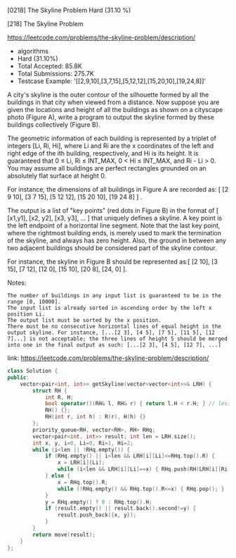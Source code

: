 [0218] The Skyline Problem                                          Hard   (31.10 %)

<!--front-->	
[218] The Skyline Problem  

https://leetcode.com/problems/the-skyline-problem/description/

* algorithms
* Hard (31.10%)
* Total Accepted:    85.8K
* Total Submissions: 275.7K
* Testcase Example:  '[[2,9,10],[3,7,15],[5,12,12],[15,20,10],[19,24,8]]'

A city's skyline is the outer contour of the silhouette formed by all the buildings in that city when viewed from a distance. Now suppose you are given the locations and height of all the buildings as shown on a cityscape photo (Figure A), write a program to output the skyline formed by these buildings collectively (Figure B).
    

The geometric information of each building is represented by a triplet of integers [Li, Ri, Hi], where Li and Ri are the x coordinates of the left and right edge of the ith building, respectively, and Hi is its height. It is guaranteed that 0 ≤ Li, Ri ≤ INT_MAX, 0 < Hi ≤ INT_MAX, and Ri - Li > 0. You may assume all buildings are perfect rectangles grounded on an absolutely flat surface at height 0.

For instance, the dimensions of all buildings in Figure A are recorded as: [ [2 9 10], [3 7 15], [5 12 12], [15 20 10], [19 24 8] ] .

The output is a list of "key points" (red dots in Figure B) in the format of [ [x1,y1], [x2, y2], [x3, y3], ... ] that uniquely defines a skyline. A key point is the left endpoint of a horizontal line segment. Note that the last key point, where the rightmost building ends, is merely used to mark the termination of the skyline, and always has zero height. Also, the ground in between any two adjacent buildings should be considered part of the skyline contour.

For instance, the skyline in Figure B should be represented as:[ [2 10], [3 15], [7 12], [12 0], [15 10], [20 8], [24, 0] ].

Notes:


	The number of buildings in any input list is guaranteed to be in the range [0, 10000].
	The input list is already sorted in ascending order by the left x position Li.
	The output list must be sorted by the x position.
	There must be no consecutive horizontal lines of equal height in the output skyline. For instance, [...[2 3], [4 5], [7 5], [11 5], [12 7]...] is not acceptable; the three lines of height 5 should be merged into one in the final output as such: [...[2 3], [4 5], [12 7], ...]







<!--back-->

link: https://leetcode.com/problems/the-skyline-problem/description/

```cpp
class Solution {
public:
    vector<pair<int, int>> getSkyline(vector<vector<int>>& LRH) {
        struct RH { 
            int R, H;
            bool operator()(RH& l, RH& r) { return l.H < r.H; } // lessthan
            RH() {};
            RH(int r, int h) : R(r), H(h) {}
        };
        priority_queue<RH, vector<RH>, RH> RHq;
        vector<pair<int, int>> result; int len = LRH.size();
        int x, y, i=0, Li=0, Ri=1, Hi=2;
        while (i<len || !RHq.empty()) {
            if (RHq.empty() || i<len && LRH[i][Li]<=RHq.top().R) {
                x = LRH[i][Li]; 
                while (i<len && LRH[i][Li]==x) { RHq.push(RH(LRH[i][Ri], LRH[i][Hi])); i++; }
            } else {
                x = RHq.top().R;
                while (!RHq.empty() && RHq.top().R<=x) { RHq.pop(); }
            }
            y = RHq.empty() ? 0 : RHq.top().H;
            if (result.empty() || result.back().second!=y) {
                result.push_back({x, y});
            }
        }
        return move(result);
    }
};
```


